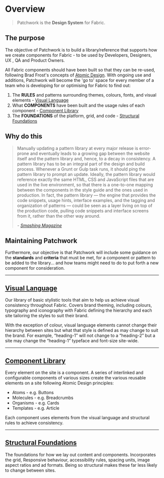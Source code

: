# Overview

> Patchwork is the **Design System** for Fabric.


## The purpose

The objective of Patchwork is to build a library/reference that supports how we create components for Fabric - to be used by Developers, Designers, UX , QA and Product Owners.

All Fabric components should have been built so that they can be re-used, following Brad Frost's concepts of [Atomic Design](http://bradfrost.com/blog/post/atomic-web-design/).  With ongoing use and additions, Patchwork will become the 'go to' space for every member of a team who is developing for or optimising for Fabric to find out:

1. The **RULES** and patterns surrounding themes, colours, fonts, and visual elements - [Visual Language](/language)
2. What **COMPONENTS** have been built and the usage rules of each component - [Component Library](/components)
3. The **FOUNDATIONS** of the platform, grid, and code - [Structural Foundations](/foundations)

## Why do this

> Manually updating a pattern library at every major release is error-prone and eventually leads to a growing gap between the website itself and the pattern library and, hence, to a decay in consistency. A pattern library has to be an integral part of the design and build process. Whenever a Grunt or Gulp task runs, it should ping the pattern library to prompt an update. Ideally, the pattern library would reference exactly the same HTML, CSS and JavaScript files that are used in the live environment, so that there is a one-to-one mapping between the components in the style guide and the ones used in production. In fact, the pattern library — the engine that provides the code snippets, usage hints, interface examples, and the tagging and organization of patterns — could be seen as a layer living on top of the production code, pulling code snippets and interface screens from it, rather than the other way around.
>
> *- [Smashing Magazine](https://www.smashingmagazine.com/taking-pattern-libraries-next-level/#qualities-of-a-lasting-pattern-library)*

## Maintaining Patchwork

Furthermore, our objective is that Patchwork will include some guidance on the **standards** and **criteria** that must be met, for a component or pattern to be added to the library... and how teams might need to do to put forth a new component for consideration.

-----
## [Visual Language](/language)

Our library of basic stylistic tools that aim to help us achieve visual consistency throughout Fabric. Covers brand theming, including colours, typography and iconography with Fabric defining the hierarchy and each site tailoring the styles to suit their brand.

With the exception of colour, visual language elements cannot change their hierarchy between sites but what that style is defined as may change to suit the brand. For example, “heading-1” will not change to a “heading-2” but a site may change the “heading-1” typeface and font-size site-wide.

-----
## [Component Library](/components)
Every element on the site is a component.   A series of interlinked and configurable components of various sizes create the various reusable elements on a site following Atomic Design principles:
- Atoms - e.g. Buttons
- Molecules - e.g. Breadcrumbs
- Organisms - e.g. Cards
- Templates - e.g. Article

Each component uses elements from the visual language and structural rules to achieve consistency.

-----
## [Structural Foundations](/foundations)

The foundations for how we lay out content and components. Incorporates the grid, Responsive behaviour, accessibility rules, spacing units, image aspect ratios and ad formats. Being so structural makes these far less likely to change between sites.
